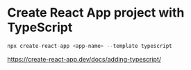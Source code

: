 # Create React App project with TypeScript

```js
npx create-react-app <app-name> --template typescript
```
https://create-react-app.dev/docs/adding-typescript/
